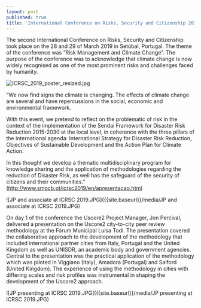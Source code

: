 ```yaml
---
layout: post
published: true
title: 'International Conference on Risks, Security and Citizenship 2019'
---
```

The second International Conference on Risks, Security and Citizenship took place on the 28 and 29 of March 2019 in Setúbal, Portugal. The theme of the conference was “Risk Management and Climate Change”. The purpose of the conference was to acknowledge that climate change is now widely recognised as one of the most prominent risks and challenges faced by humanity.

![ICRSC_2019_poster_resized.jpg]({{site.baseurl}}/media/ICRSC_2019_poster_resized.jpg)

“We now find signs the climate is changing. The effects of climate change are several and have repercussions in the social, economic and environmental framework.

With this event, we pretend to reflect on the problematic of risk in the context of the implementation of the Sendai Framework for Disaster Risk Reduction 2015-2030 at the local level, in coherence with the three pillars of the international agenda: International Strategy for Disaster Risk Reduction, Objectives of Sustainable Development and the Action Plan for Climate Action.

In this thought we develop a thematic multidisciplinary program for knowledge sharing and the application of methodologies regarding the reduction of Disaster Risk, as well has the safeguard of the security of citizens and their communities.” (http://www.smpcb.pt/icrsc2019/en/apresentacao.htm)

![JP and associate at ICRSC 2019.JPG]({{site.baseurl}}/media/JP and associate at ICRSC 2019.JPG)

On day 1 of the conference the Uscore2 Project Manager, Jon Percival, delivered a presentation on the Uscore2 city-to-city peer review methodology at the Fórum Municipal Luísa Todi. The presentation covered the collaborative approach to the development of the methodology that included international partner cities from Italy, Portugal and the United Kingdom as well as UNISDR, an academic body and government agencies. Central to the presentation was the practical application of the methodology which was piloted in Viggiano (Italy), Amadora (Portugal) and Salford (United Kingdom). The experience of using the methodology in cities with differing scales and risk profiles was instrumental in shaping the development of the Uscore2 approach.

![JP presenting at ICRSC 2019.JPG]({{site.baseurl}}/media/JP presenting at ICRSC 2019.JPG)
